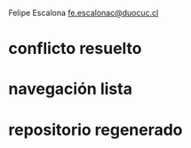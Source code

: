 Felipe Escalona
fe.escalonac@duocuc.cl
# conflicto resuelto
# navegación lista
# repositorio regenerado
